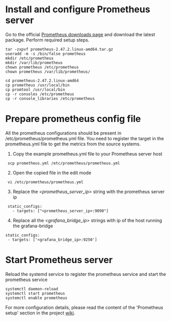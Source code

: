 # Install and configure Prometheus server

Go to the official [Prometheus downloads page](https://prometheus.io/download/) and download the latest package.
Perform required setup steps.

   ```
   tar -zxpvf prometheus-2.47.2.linux-amd64.tar.gz
   useradd -m -s /bin/false prometheus
   mkdir /etc/prometheus
   mkdir /var/lib/prometheus
   chown prometheus /etc/prometheus
   chown prometheus /var/lib/prometheus/

   cd prometheus-2.47.2.linux-amd64
   cp prometheus /usr/local/bin
   cp promtool /usr/local/bin
   cp -r consoles /etc/prometheus
   cp -r console_libraries /etc/prometheus
   ```


# Prepare prometheus config file

All the prometheus configurations should be present in /etc/prometheus/prometheus.yml file.
You need to register the target in the prometheus.yml file to get the metrics from the source systems.


   1. Copy the example prometheus.yml file to your Prometheus server host

   ```
    scp prometheus.yml /etc/prometheus/prometheus.yml
   ```

   2. Open the copied file in the edit mode

   ```
    vi /etc/prometheus/prometheus.yml
   ```

   3. Replace the *<prometheus_server_ip>* string with the prometheus server ip

   ```
    static_configs:
      - targets: ["<prometheus_server_ip>:9090"]
   ```

   4. Replace all the *<grafana_bridge_ip>* strings with ip of the host running the grafana-bridge

   ```
   static_configs:
    - targets: ['<grafana_bridge_ip>:9250']
   ```


# Start Prometheus server

   Reload the systemd service to register the prometheus service and start the prometheus service

   ```
   systemctl daemon-reload
   systemctl start prometheus
   systemctl enable prometheus
   ```

For more configuration details, please read the content of the  'Prometheus setup' section in the project [wiki](https://github.com/IBM/ibm-spectrum-scale-bridge-for-grafana/wiki).
